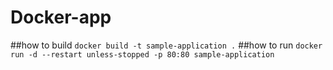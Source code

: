 # Docker-app
##how to build
`docker build -t sample-application .`
##how to run
`docker run -d --restart unless-stopped -p 80:80 sample-application`